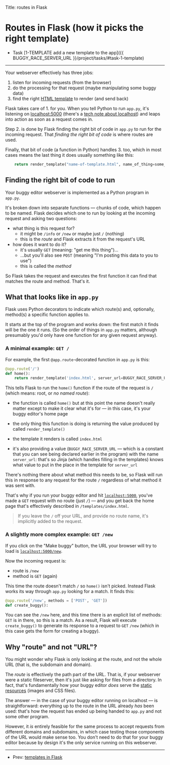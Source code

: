 Title: routes in Flask


# Routes in Flask (how it picks the right template)

* Task [1-TEMPLATE add a new template to the app]({{ BUGGY_RACE_SERVER_URL }}/project/tasks/#task-1-template)

---

Your webserver effectively has three jobs:

1. listen for incoming requests (from the browser)
2. do the processing for that request (maybe manipulating some buggy data)
3. find the right [HTML template](jinja-templates) to render (and send back)

Flask takes care of 1. for you. When you tell Python to run `app.py`, it's
listening on [localhost:5000](http://localhost:5000/) (there's a
[tech note about localhost](localhost)) and leaps into action as soon as a
request comes in.

Step 2. is done by Flask finding the right bit of code in `app.py` to run for
the incoming request. That _finding the right bit of code_ is where routes
are used.

Finally, that bit of code (a function in Python) handles 3. too, which in most
cases means the last thing it does usually something like this:

```python
    return render_template("name-of-template.html", name_of_thing=some_variable)
```

## Finding the right bit of code to run

Your buggy editor webserver is implemented as a Python program in `app.py`.

It's broken down into separate functions — chunks of code, which happen to be
named. Flask decides which one to run by looking at the incoming request and
asking two questions:

* what thing is this request for?
  * it might be `/info` or `/new` or maybe just `/` (nothing)
  * this is the _route_ and Flask extracts it from the request's URL
* how does it want to do it?
  * it's usually `GET` (meaning: "get me this thing")...
  * ...but you'll also see `POST` (meaning "I'm posting this data to you to use")
  * this is called the _method_

So Flask takes the request and executes the first function it can find that
matches the route and method. That's it.

## What that looks like in `app.py`

Flask uses Python decorators to indicate which route(s) and, optionally,
method(s) a specific function applies to.

It starts at the top of the program and works down: the first match it finds
will be the one it runs. (So the order of things in `app.py` matters, although
presumably you'd only have one function for any given request anyway).

### A minimal example: `GET /`

For example, the first `@app.route`-decorated function in `app.py` is this:

```python
@app.route('/')
def home():
    return render_template('index.html', server_url=BUGGY_RACE_SERVER_URL)
```

This tells Flask to run the `home()` function if the route of the request is
`/` (which means: root, or _no named route_):

* the function is called `home()` but at this point the name doesn't really
  matter except to make it clear what it's for — in this case, it's your
  buggy editor's home page

* the only thing this function is doing is returning the value produced by
  called `render_template()`

* the template it renders is called `index.html`

* it's also providing a value (`BUGGY_RACE_SERVER_URL` — which is a constant
  that you can see being declared earlier in the program) with the name
  `server_url`: that's so Jinja (which handles filling in the templates) knows
  what value to put in the place in the template for `server_url`

There's nothing there about what method this needs to be, so Flask will run
this in response to any request for the route `/` regardless of what method
it was sent with.

That's why if you run your buggy editor and hit [`localhost:5000`](http://localhost:5000/),
you've made a `GET` request with no route (just `/`) — and you get back the
home page that's effectively described in `/templates/index.html`.

> If you leave the `/` off your URL, and provide no route name, it's
> implicitly added to the request.


### A slightly more complex example: `GET /new`

If you click on the "Make buggy" button, the URL your browser will try to load
is [`localhost:5000/new`](http://localhost:5000/new).

Now the incoming request is:

* route is `/new`
* method is `GET` (again)

This time the route doesn't match `/` so `home()` isn't picked. Instead Flask
works its way through `app.py` looking for a match. It finds this:

```python
@app.route('/new', methods = ['POST', 'GET'])
def create_buggy():
```

You can see the `/new` here, and this time there is an explicit list of methods:
`GET` is in there, so this is a match. As a result, Flask will execute
`create_buggy()` to generate its response to a request to `GET` `/new` (which
in this case gets the form for creating a buggy).


## Why "route" and not "URL"?

You might wonder why Flask is only looking at the route, and not the whole
URL (that is, the subdomain and domain).

The _route_ is effectively the path part of the URL. That is, if your webserver
were a static fileserver, then it's just like asking for files from a
directory. In fact, that's fundamentally how your buggy editor _does_ serve the
[static resources](static-content) (images and CSS files).

The answer — in the case of your buggy editor running on localhost — is
straightforward: everything up to the route in the URL already _has_ been used:
that's how the request has ended up being handed to `app.py` and not some other
program.

However, it _is_ entirely feasible for the same process to accept requests from
different domains and subdomains, in which case testing those components of the
URL would make sense too. You don't need to do that for your buggy editor
because by design it's the only service running on this webserver.


---

* Prev: [templates in Flask](jinja-templates)

